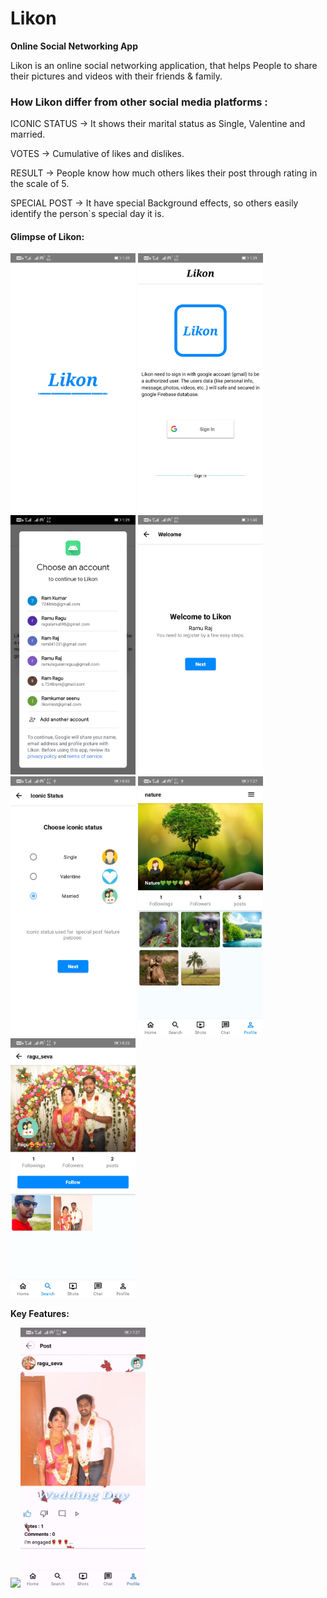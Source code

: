 # Likon

<b> Online Social Networking App </b>

Likon is an online social networking application, that helps People  to share their pictures and videos with their friends & family.

### How Likon differ from other social media platforms :

ICONIC STATUS  ->  It shows their marital status as Single, Valentine and married.

VOTES          ->  Cumulative of likes and dislikes.

RESULT         ->  People know how much others likes their post through rating in the scale of 5.

SPECIAL POST   ->  It have special Background effects, so others easily identify the person`s special day it is.

#### Glimpse of Likon:

<img src="https://github.com/Ramkumar0797/Likon/blob/master/Screenshot_1%5B1%5D.jpg" width="200" /> <img src="https://github.com/Ramkumar0797/Likon/blob/master/Screenshot_2%5B1%5D.jpg" width="200"/>
<img src="https://github.com/Ramkumar0797/Likon/blob/master/Screenshot_3%5B1%5D.jpg" width="200"/>
<img src="https://github.com/Ramkumar0797/Likon/blob/master/Screenshot_4%5B1%5D.jpg" width="200"/>
<img src="https://github.com/Ramkumar0797/Likon/blob/master/Screenshot_5%5B1%5D.jpg" width="200"/>
<img src="https://github.com/Ramkumar0797/Likon/blob/master/Screenshot_6%5B1%5D.jpg" width="200"/>
<img src="https://github.com/Ramkumar0797/Likon/blob/master/Screenshot_7%5B1%5D.jpg" width="200"/>



<b>Key Features:</b>

<img src="https://github.com/Ramkumar0797/Likon/blob/master/ezgif.com-gif-maker%20(1).gif" width="200"><img 
src="https://github.com/Ramkumar0797/Likon/blob/master/ezgif.com-gif-maker.gif" width="200">
